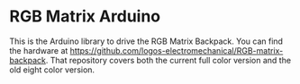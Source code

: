 RGB Matrix Arduino
==================

This is the Arduino library to drive the RGB Matrix Backpack. You can find the hardware at https://github.com/logos-electromechanical/RGB-matrix-backpack. That repository covers both the current full color version and the old eight color version. 
